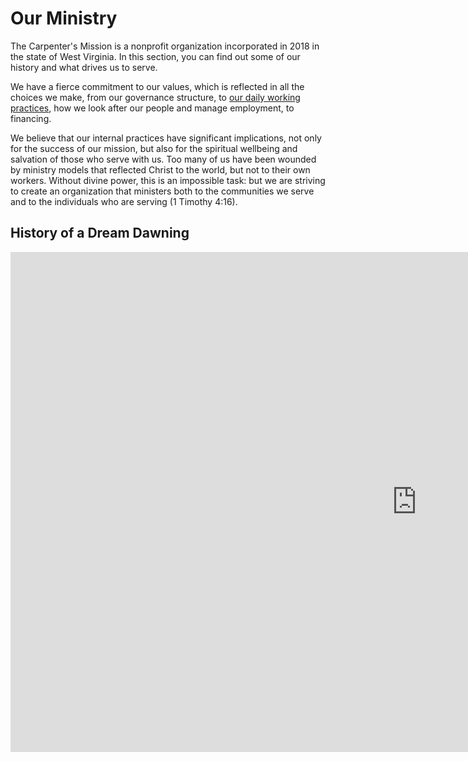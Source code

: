 # Our Ministry

The Carpenter's Mission is a nonprofit organization incorporated in 2018 in the state of West Virginia. In this section, you can find out some of our history and what drives us to serve.

We have a fierce commitment to our values, which is reflected in all the choices we make, from our governance structure, to [our daily working practices](https://www.loomio.coop/working_together.html), how we look after our people and manage employment, to financing. 

We believe that our internal practices have significant implications, not only for the success of our mission, but also for the spiritual wellbeing and salvation of those who serve with us. Too many of us have been wounded by ministry models that reflected Christ to the world, but not to their own workers. Without divine power, this is an impossible task: but we are striving to create an organization that ministers both to the communities we serve and to the individuals who are serving (1 Timothy 4:16).

## History of a Dream Dawning

<div class="aside">
<iframe src="https://threads.com/34522487847?s=g1H2VkpiGWiqKv23rGr1tA&embed=true" width="1300px" height="800px" frameBorder="0" allowfullscreen>Loading...</iframe>
</div>
